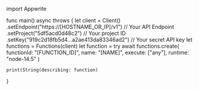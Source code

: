 import Appwrite

func main() async throws {
    let client = Client()
      .setEndpoint("https://[HOSTNAME_OR_IP]/v1") // Your API Endpoint
      .setProject("5df5acd0d48c2") // Your project ID
      .setKey("919c2d18fb5d4...a2ae413da83346ad2") // Your secret API key
    let functions = Functions(client)
    let function = try await functions.create(
        functionId: "[FUNCTION_ID]",
        name: "[NAME]",
        execute: ["any"],
        runtime: "node-14.5"
    )

    print(String(describing: function)
}
